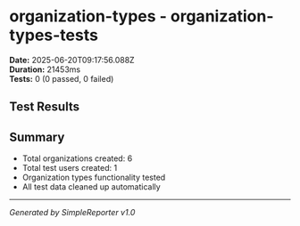 # organization-types - organization-types-tests

**Date:** 2025-06-20T09:17:56.088Z  
**Duration:** 21453ms  
**Tests:** 0 (0 passed, 0 failed)

## Test Results



## Summary

- Total organizations created: 6
- Total test users created: 1
- Organization types functionality tested
- All test data cleaned up automatically

---
*Generated by SimpleReporter v1.0*
